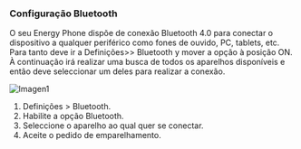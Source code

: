 ### Configuração Bluetooth

O seu Energy Phone dispõe de conexão Bluetooth 4.0 para conectar o dispositivo a qualquer periférico como fones de ouvido, PC, tablets, etc. Para tanto deve ir a Definições>> Bluetooth y mover a opção à posição ON. À continuação irá realizar uma busca de todos os aparelhos disponíveis e então deve seleccionar um deles para realizar a conexão.

![Imagen1](http://static.energysistem.com/images/manuals/39725/54ec5ec3b4050.jpg)

1. Definições > Bluetooth.
2. Habilite a opção Bluetooth.
3. Seleccione o aparelho ao qual quer se conectar.
4. Aceite o pedido de emparelhamento.
